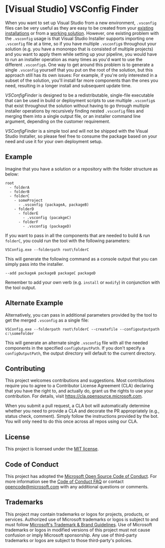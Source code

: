 # [Visual Studio] VSConfig Finder

When you want to set up Visual Studio from a new environment, `.vsconfig` files can be very useful as they are easy to be created from your [existing installations](https://learn.microsoft.com/en-us/visualstudio/install/import-export-installation-configurations?view=vs-2022) or from a [working solution](https://devblogs.microsoft.com/setup/configure-visual-studio-across-your-organization-with-vsconfig/). However, one existing problem with the `.vsconfig` usage is that Visual Studio Installer supports importing one `.vsconfig` file at a time, so if you have multiple `.vsconfig`s throughout your solution (e.g. you have a monorepo that is consisted of multiple projects) and you want to apply them while setting up your pipeline, you would have to run an installer operation as many times as you'd want to use the different `.vsconfig`s. One way to get around this problem is to generate a single `.vsconfig` yourself that you put on the root of the solution, but this approach still has its own issues: For example, if you're only interested in a subset of the solution, you'll install far more components than the ones you need, resulting in a longer install and subsequent update time.

_VSConfigFinder_ is designed to be a redistributable, single-file executable that can be used in build or deployment scripts to use multiple `.vsconfig`s that exist throughout the solution without having to go through multiple installer operations by recursively finding nested `.vsconfig` files and merging them into a single output file, or an installer command line argument, depending on the customer requirement.

_VSConfigFinder_ is a simple tool and will not be shipped with the Visual Studio Installer, so please feel free to consume the package based on your need and use it for your own deployment setup.

## Example

Imagine that you have a solution or a repository with the folder structure as below:

```
root
  - folderA
  - folderB
  - folderC
    - someProject
      - .vsconfig (packageA, packageB)
    - folderD
      - folderE
        - .vsconfig (pacakgeC)
      - folderF
        - .vsconfig (packageD)
```

If you want to pass in all the components that are needed to build & run `folderC`, you could run the tool with the following parameters:

`VSConfig.exe --folderpath root\folderC`

This will generate the following command as a console output that you can simply pass into the installer.

`--add packageA packageB packageC packageD`

Remember to add your own verb (e.g. `install` or `modify`) in conjunction with the tool output.

## Alternate Example

Alternatively, you can pass in additional parameters provided by the tool to get the merged `.vsconfig` as a single file:

`VSConfig.exe --folderpath root\folderC --createfile --configoutputpath c:\somefolder`

This will generate an alternate single `.vsconfig` file with all the needed components in the specified `configOutputPath`. If you don't specify a `configOutputPath`, the output directory will default to the current directory.

## Contributing

This project welcomes contributions and suggestions.  Most contributions require you to agree to a
Contributor License Agreement (CLA) declaring that you have the right to, and actually do, grant us
the rights to use your contribution. For details, visit https://cla.opensource.microsoft.com.

When you submit a pull request, a CLA bot will automatically determine whether you need to provide
a CLA and decorate the PR appropriately (e.g., status check, comment). Simply follow the instructions
provided by the bot. You will only need to do this once across all repos using our CLA.

## License

This project is licensed under the [MIT license](LICENSE.txt).

## Code of Conduct

This project has adopted the [Microsoft Open Source Code of Conduct](https://opensource.microsoft.com/codeofconduct/).
For more information see the [Code of Conduct FAQ](https://opensource.microsoft.com/codeofconduct/faq/) or
contact [opencode@microsoft.com](mailto:opencode@microsoft.com) with any additional questions or comments.

## Trademarks

This project may contain trademarks or logos for projects, products, or services. Authorized use of Microsoft 
trademarks or logos is subject to and must follow 
[Microsoft's Trademark & Brand Guidelines](https://www.microsoft.com/en-us/legal/intellectualproperty/trademarks/usage/general).
Use of Microsoft trademarks or logos in modified versions of this project must not cause confusion or imply Microsoft sponsorship.
Any use of third-party trademarks or logos are subject to those third-party's policies.
